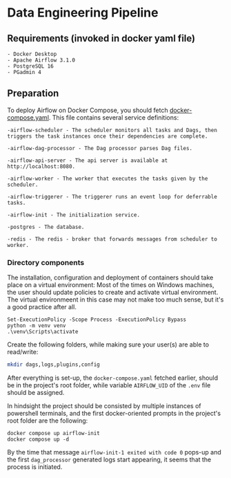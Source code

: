 # Data Engineering Pipeline
## Requirements (invoked in docker yaml file)
    - Docker Desktop
    - Apache Airflow 3.1.0
    - PostgreSQL 16
    - PGadmin 4

## Preparation

To deploy Airflow on Docker Compose, you should fetch [docker-compose.yaml](https://airflow.apache.org/docs/apache-airflow/3.1.0/docker-compose.yaml).
This file contains several service definitions:

    -airflow-scheduler - The scheduler monitors all tasks and Dags, then triggers the task instances once their dependencies are complete.

    -airflow-dag-processor - The Dag processor parses Dag files.

    -airflow-api-server - The api server is available at http://localhost:8080.

    -airflow-worker - The worker that executes the tasks given by the scheduler.

    -airflow-triggerer - The triggerer runs an event loop for deferrable tasks.

    -airflow-init - The initialization service.

    -postgres - The database.

    -redis - The redis - broker that forwards messages from scheduler to worker.

### Directory components
The installation, configuration and deployment of containers should take place on a virtual environment:
Most of the times on Windows machines, the user should update policies to create and activate virtual environment. The virtual environmeent in this case may not make too much sense, but it's a good practice after all.
```
Set-ExecutionPolicy -Scope Process -ExecutionPolicy Bypass
python -m venv venv
.\venv\Scripts\activate
```

Create the following folders, while making sure your user(s) are able to read/write:

```bash
mkdir dags,logs,plugins,config
```

After everything is set-up, the `docker-compose.yaml` fetched earlier, should be in the project's root folder, while variable `AIRFLOW_UID` of the `.env` file should be assigned.

In hindsight the project should be consisted by multiple instances of powershell terminals, and the first docker-oriented prompts in the project's root folder are the following:
```
docker compose up airflow-init
docker compose up -d
```

By the time that message `airflow-init-1 exited with code 0` pops-up and the first `dag_processor` generated logs start appearing, it seems that the process is initiated.